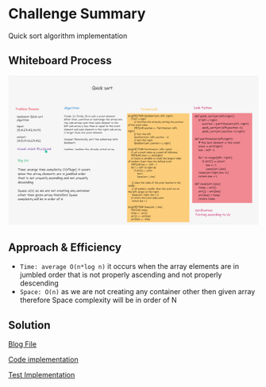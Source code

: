 
# Challenge Summary

Quick sort algorithm implementation

## Whiteboard Process

![Whiteboard](/code401/quick-sort/quick_sort.png)

## Approach & Efficiency

- ```Time: average O(n*log n)``` it occurs when the array elements are in jumbled order that is not properly ascending and not properly descending
- ```Space: O(n)```  as we are not creating any container other then given array therefore Space complexity will be in order of N

## Solution

[Blog File](/code401/quick-sort/BLOG.md)

[Code implementation](/code401/quick-sort/quick_sort/quick_sort.py)

[Test Implementation](/code401/quick-sort/tests/test_quick_sort.py)
